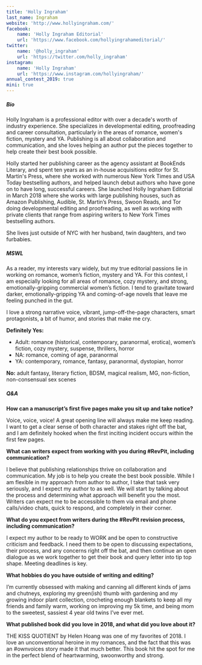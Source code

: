 ```yaml
---
title: 'Holly Ingraham'
last_name: Ingraham
website: 'http://www.hollyingraham.com/'
facebook:
    name: 'Holly Ingraham Editorial'
    url: 'https://www.facebook.com/hollyingrahameditorial/'
twitter:
    name: '@holly_ingraham'
    url: 'https://twitter.com/holly_ingraham'
instagram:
    name: 'Holly Ingraham'
    url: 'https://www.instagram.com/hollyingraham/'
annual_contest_2019: true
mini: true
---
```


##### Bio

Holly Ingraham is a professional editor with over a decade's worth of industry experience. She specializes in developmental editing, proofreading and career consultation, particularly in the areas of romance, women's fiction, mystery and YA. Publishing is all about collaboration and communication, and she loves helping an author put the pieces together to help create their best book possible.

Holly started her publishing career as the agency assistant at BookEnds Literary, and spent ten years as an in-house acquisitions editor for St. Martin's Press, where she worked with numerous New York Times and USA Today bestselling authors, and helped launch debut authors who have gone on to have long, successful careers. She launched Holly Ingraham Editorial in March 2018 where she works with large publishing houses, such as Amazon Publishing, Audible, St. Martin’s Press, Swoon Reads, and Tor doing developmental editing and proofreading, as well as working with private clients that range from aspiring writers to New York Times bestselling authors. 

She lives just outside of NYC with her husband, twin daughters, and two furbabies.

##### MSWL

As a reader, my interests vary widely, but my true editorial passions lie in working on romance, women’s fiction, mystery and YA. For this contest, I am especially looking for all areas of romance, cozy mystery, and strong, emotionally-gripping commercial women’s fiction. I tend to gravitate toward darker, emotionally-gripping YA and coming-of-age novels that leave me feeling punched in the gut.

I love a strong narrative voice, vibrant, jump-off-the-page characters, smart protagonists, a bit of humor, and stories that make me cry.

**Definitely Yes:**
 * Adult: romance (historical, contemporary, paranormal, erotica), women’s fiction, cozy mystery, suspense, thrillers, horror
 * NA: romance, coming of age, paranormal
 * YA: contemporary, romance, fantasy, paranormal, dystopian, horror

**No:** adult fantasy, literary fiction, BDSM, magical realism, MG, non-fiction, non-consensual sex scenes

##### Q&A

**How can a manuscript’s first five pages make you sit up and take notice?**

Voice, voice, voice! A great opening line will always make me keep reading. I want to get a clear sense of both character and stakes right off the bat, and I am definitely hooked when the first inciting incident occurs within the first few pages. 

**What can writers expect from working with you during #RevPit, including communication?**

I believe that publishing relationships thrive on collaboration and communication. My job is to help you create the best book possible. While I am flexible in my approach from author to author, I take that task very seriously, and I expect my author to as well. We will start by talking about the process and determining what approach will benefit you the most. Writers can expect me to be accessible to them via email and phone calls/video chats, quick to respond, and completely in their corner. 

**What do you expect from writers during the #RevPit revision process, including communication?**

I expect my author to be ready to WORK and be open to constructive criticism and feedback. I need them to be open to discussing expectations, their process, and any concerns right off the bat, and then continue an open dialogue as we work together to get their book and query letter into tip top shape. Meeting deadlines is key. 

**What hobbies do you have outside of writing and editing?**

I’m currently obsessed with making and canning all different kinds of jams and chutneys, exploring my green(ish) thumb with gardening and my growing indoor plant collection, crocheting enough blankets to keep all my friends and family warm, working on improving my 5k time, and being mom to the sweetest, sassiest 4 year old twins I’ve ever met.

**What published book did you love in 2018, and what did you love about it?**

THE KISS QUOTIENT by Helen Hoang was one of my favorites of 2018. I love an unconventional heroine in my romances, and the fact that this was an #ownvoices story made it that much better. This book hit the spot for me in the perfect blend of heartwarming, swoonworthy and strong.